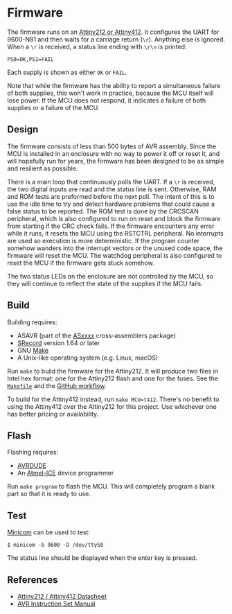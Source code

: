 # Firmware

The firmware runs on an [Attiny212 or Attiny412](https://web.archive.org/web/20220715022600/https://ww1.microchip.com/downloads/aemDocuments/documents/MCU08/ProductDocuments/DataSheets/ATtiny212-14-412-14-Automotive-DS40002229A.pdf).  It configures the UART for 9600-N81 and then waits for a carriage return (`\r`).  Anything else is ignored.  When a `\r` is received, a status line ending with `\r\n` is printed:

```
PS0=OK,PS1=FAIL
```

Each supply is shown as either `OK` or `FAIL`.  

Note that while the firmware has the ability to report a simultaneous failure of both supplies, this won't work in practice, because the MCU itself will lose power.  If the MCU does not respond, it indicates a failure of both supplies or a failure of the MCU.  

## Design

The firmware consists of less than 500 bytes of AVR assembly.  Since the MCU is installed in an enclosure with no way to power it off or reset it, and will hopefully run for years, the firmware has been designed to be as simple and resilient as possible.  

There is a main loop that continuously polls the UART.  If a `\r` is received, the two digital inputs are read and the status line is sent.  Otherwise, RAM and ROM tests are preformed before the next poll.  The intent of this is to use the idle time to try and detect hardware problems that could cause a false status to be reported.  The ROM test is done by the CRCSCAN peripheral,
which is also configured to run on reset and block the firmware from starting if the CRC check fails.  If the firmware encounters any error while it runs, it resets the MCU using the RSTCTRL peripheral.  No interrupts are used so execution is more deterministic.  If the program counter somehow wanders into the interrupt vectors or the unused code space, the firmware will reset the MCU.  The watchdog peripheral is also configured to reset the MCU if the firmware gets stuck somehow.  

The two status LEDs on the enclosure are not controlled by the MCU, so they will continue to reflect the state of the supplies if the MCU fails.

## Build

Building requires:

- ASAVR (part of the [ASxxxx](https://shop-pdp.net/ashtml/) cross-assemblers package)
- [SRecord](http://srecord.sourceforge.net/) version 1.64 or later
- GNU [Make](https://www.gnu.org/software/make/)
- A Unix-like operating system (e.g. Linux, macOS)

Run `make` to build the firmware for the Attiny212.  It will produce two files in Intel hex format: one for the Attiny212 flash and one for the fuses.  See the [`Makefile`](./Makefile) and the [GitHub workflow](../.github/workflows/main.yml).

To build for the Attiny412 instead, run `make MCU=t412`.  There's no benefit to using the Attiny412 over the Attiny212 for this project.  Use whichever one has better pricing or availability.

## Flash

Flashing requires:

- [AVRDUDE](https://github.com/avrdudes/avrdude)
- An [Atmel-ICE](https://www.microchip.com/en-us/development-tool/ATATMEL-ICE) device programmer

Run `make program` to flash the MCU.  This will completely program a blank part so that it is ready to use.

## Test

[Minicom](https://salsa.debian.org/minicom-team/minicom/) can be used to test:

```text
$ minicom -b 9600 -D /dev/ttyS0
```

The status line should be displayed when the enter key is pressed.

## References

- [Attiny212 / Attiny412 Datasheet](https://web.archive.org/web/20220715022600/https://ww1.microchip.com/downloads/aemDocuments/documents/MCU08/ProductDocuments/DataSheets/ATtiny212-14-412-14-Automotive-DS40002229A.pdf)
- [AVR Instruction Set Manual](https://web.archive.org/web/20211122051203/http://ww1.microchip.com/downloads/en/devicedoc/atmel-0856-avr-instruction-set-manual.pdf)
